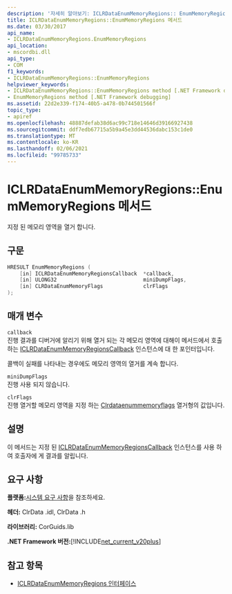 ```yaml
---
description: '자세히 알아보기: ICLRDataEnumMemoryRegions:: EnumMemoryRegions 메서드'
title: ICLRDataEnumMemoryRegions::EnumMemoryRegions 메서드
ms.date: 03/30/2017
api_name:
- ICLRDataEnumMemoryRegions.EnumMemoryRegions
api_location:
- mscordbi.dll
api_type:
- COM
f1_keywords:
- ICLRDataEnumMemoryRegions::EnumMemoryRegions
helpviewer_keywords:
- ICLRDataEnumMemoryRegions::EnumMemoryRegions method [.NET Framework debugging]
- EnumMemoryRegions method [.NET Framework debugging]
ms.assetid: 22d2e339-f174-40b5-a478-0b744501566f
topic_type:
- apiref
ms.openlocfilehash: 48887defab38d6ac99c718e14646d39166927438
ms.sourcegitcommit: ddf7edb67715a5b9a45e3dd44536dabc153c1de0
ms.translationtype: MT
ms.contentlocale: ko-KR
ms.lasthandoff: 02/06/2021
ms.locfileid: "99785733"
---
```

# <a name="iclrdataenummemoryregionsenummemoryregions-method"></a>ICLRDataEnumMemoryRegions::EnumMemoryRegions 메서드

지정 된 메모리 영역을 열거 합니다.  
  
## <a name="syntax"></a>구문  
  
```cpp  
HRESULT EnumMemoryRegions (  
    [in] ICLRDataEnumMemoryRegionsCallback  *callback,  
    [in] ULONG32                            miniDumpFlags,  
    [in] CLRDataEnumMemoryFlags             clrFlags  
);  
```  
  
## <a name="parameters"></a>매개 변수  

 `callback`  
 진행 결과를 디버거에 알리기 위해 열거 되는 각 메모리 영역에 대해이 메서드에서 호출 하는 [ICLRDataEnumMemoryRegionsCallback](iclrdataenummemoryregionscallback-interface.md) 인스턴스에 대 한 포인터입니다.  
  
 콜백이 실패를 나타내는 경우에도 메모리 영역의 열거를 계속 합니다.  
  
 `miniDumpFlags`  
 진행 사용 되지 않습니다.  
  
 `clrFlags`  
 진행 열거할 메모리 영역을 지정 하는 [Clrdataenummemoryflags](clrdataenummemoryflags-enumeration.md) 열거형의 값입니다.  
  
## <a name="remarks"></a>설명  

 이 메서드는 지정 된 [ICLRDataEnumMemoryRegionsCallback](iclrdataenummemoryregionscallback-interface.md) 인스턴스를 사용 하 여 호출자에 게 결과를 알립니다.  
  
## <a name="requirements"></a>요구 사항  

 **플랫폼:**[시스템 요구 사항](../../get-started/system-requirements.md)을 참조하세요.  
  
 **헤더:** ClrData .idl, ClrData .h  
  
 **라이브러리:** CorGuids.lib  
  
 **.NET Framework 버전:**[!INCLUDE[net_current_v20plus](../../../../includes/net-current-v20plus-md.md)]  
  
## <a name="see-also"></a>참고 항목

- [ICLRDataEnumMemoryRegions 인터페이스](iclrdataenummemoryregions-interface.md)

